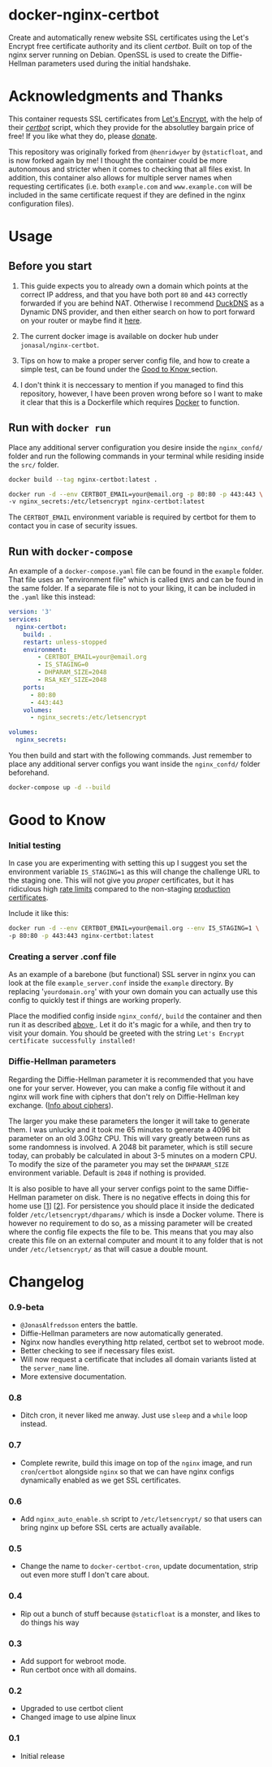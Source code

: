 # docker-nginx-certbot
Create and automatically renew website SSL certificates using the Let's Encrypt 
free certificate authority and its client *certbot*. Built on top of the nginx 
server running on Debian. OpenSSL is used to create the Diffie-Hellman 
parameters used during the initial handshake.

# Acknowledgments and Thanks

This container requests SSL certificates from 
[Let's Encrypt](https://letsencrypt.org/), with the help of their 
[*certbot*](https://github.com/certbot/certbot) script, which they provide for 
the absolutley bargain price of free! 
If you like what they do, please [donate](https://letsencrypt.org/donate/).


This repository was originally forked from `@henridwyer` by `@staticfloat`, 
and is now forked again by me! I thought the container could be more autonomous 
and stricter when it comes to checking that all files exist. In addition,
this container also allows for multiple server names when requesting
certificates (i.e. both `example.com` and `www.example.com` will be included in
the same certificate request if they are defined in the nginx configuration
files).

# Usage

## Before you start
1. This guide expects you to already own a domain which points at the correct 
   IP address, and that you have both port `80` and `443` correctly forwarded if 
   you are behind NAT. 
   Otherwise I recommend [DuckDNS](https://www.duckdns.org/) as a Dynamic DNS 
   provider, and then either search on how to port forward on your router or 
   maybe find it [here](https://portforward.com/router.htm). 

2. The current docker image is available on docker hub under
   `jonasal/nginx-certbot`.

3. Tips on how to make a proper server config file, and how to create a simple
   test, can be found under the [Good to Know
   ](https://github.com/JonasAlfredsson/docker-nginx-certbot/#good-to-know)
   section. 

4. I don't think it is neccessary to mention if you managed to find this 
   repository, however, I have been proven wrong before so I want to make it 
   clear that this is a Dockerfile which requires 
   [Docker](https://www.docker.com/) to function. 

## Run with `docker run`
Place any additional server configuration you desire inside the `nginx_confd/` 
folder and run the following commands in your terminal while residing inside 
the `src/` folder.
```bash
docker build --tag nginx-certbot:latest . 
```
```bash
docker run -d --env CERTBOT_EMAIL=your@email.org -p 80:80 -p 443:443 \
-v nginx_secrets:/etc/letsencrypt nginx-certbot:latest  
```
The `CERTBOT_EMAIL` environment variable is required by certbot for them to 
contact you in case of security issues.

## Run with `docker-compose`

An example of a `docker-compose.yaml` file can be found in the `example` folder.
That file uses an "environment file" which is called `ENVS` and can be found in 
the same folder. If a separate file is not to your liking, it can be included 
in the `.yaml` like this instead:
```yaml
version: '3'
services:
  nginx-certbot:
    build: .
    restart: unless-stopped
    environment:
        - CERTBOT_EMAIL=your@email.org
        - IS_STAGING=0
        - DHPARAM_SIZE=2048
        - RSA_KEY_SIZE=2048
    ports:
      - 80:80
      - 443:443
    volumes:
      - nginx_secrets:/etc/letsencrypt

volumes:
  nginx_secrets:
```

You then build and start with the following commands. Just remember to 
place any additional server configs you want inside the `nginx_confd/` folder
beforehand.

```bash
docker-compose up -d --build
```

# Good to Know

### Initial testing
In case you are experimenting with setting this up I suggest you set the 
environment variable `IS_STAGING=1` as this will change the challenge URL to 
the staging one. This will not give you *proper* certificates, but it has 
ridiculous high 
[rate limits](https://letsencrypt.org/docs/staging-environment/) compared to 
the non-staging
[production certificates](https://letsencrypt.org/docs/rate-limits/).

Include it like this:
```bash
docker run -d --env CERTBOT_EMAIL=your@email.org --env IS_STAGING=1 \
-p 80:80 -p 443:443 nginx-certbot:latest  
```

### Creating a server .conf file

As an example of a barebone (but functional) SSL server in nginx you can 
look at the file `example_server.conf` inside the `example` directory. By 
replacing '`yourdomain.org`' with your own domain you can actually use this 
config to quickly test if things are working properly.

Place the modified config inside `nginx_confd/`, `build` the container and then 
run it as described [above
](https://github.com/JonasAlfredsson/docker-nginx-certbot/#usage). Let it do 
it's magic for a while, and then try to visit your domain. You should be greeted
with the string `Let's Encrypt certificate successfully installed!`


### Diffie-Hellman parameters

Regarding the Diffie-Hellman parameter it is recommended that you have one for 
your server. However, you can make a config file without it and nginx will work
fine with ciphers that don't rely on Diffie-Hellman key exchange. 
([Info about
ciphers](https://raymii.org/s/tutorials/Strong_SSL_Security_On_nginx.html)).

The larger you make these parameters the longer it will take to generate them. 
I was unlucky and it took me 65 minutes to generate a 4096 bit parameter on an 
old 3.0Ghz CPU. This will vary greatly between runs as some randomness is 
involved. A 2048 bit parameter, which is still secure today, can probably be 
calculated in about 3-5 minutes on a modern CPU. To modify the size of the 
parameter you may set the `DHPARAM_SIZE` environment variable. Default is `2048`
if nothing is provided.

It is also posible to have all your server configs point to the same 
Diffie-Hellman parameter on disk. There is no negative effects in doing this for
home use 
[[1](https://security.stackexchange.com/questions/70831/does-dh-parameter-file-need-to-be-unique-per-private-key)]
[[2](https://security.stackexchange.com/questions/94390/whats-the-purpose-of-dh-parameters)].
For persistence you should place it inside the dedicated
folder `/etc/letsencrypt/dhparams/` which is insde a Docker volume. There is
however no requirement to do so, as a missing parameter will be created where 
the config file expects the file to be. This means that you may also create this
file on an external computer and mount it to any folder that is not under 
`/etc/letsencrypt/` as that will casue a double mount. 

# Changelog

### 0.9-beta
- `@JonasAlfredsson` enters the battle.
- Diffie-Hellman parameters are now automatically generated.
- Nginx now handles everything http related, certbot set to webroot mode.
- Better checking to see if necessary files exist.
- Will now request a certificate that includes all domain variants listed 
  at the `server_name` line.
- More extensive documentation.

### 0.8
- Ditch cron, it never liked me anway.  Just use `sleep` and a `while` 
  loop instead.

### 0.7
- Complete rewrite, build this image on top of the `nginx` image, and run 
  `cron`/`certbot` alongside `nginx` so that we can have nginx configs 
  dynamically enabled as we get SSL certificates.

### 0.6
- Add `nginx_auto_enable.sh` script to `/etc/letsencrypt/` so that users can 
  bring nginx up before SSL certs are actually available.

### 0.5
- Change the name to `docker-certbot-cron`, update documentation, strip out 
  even more stuff I don't care about.

### 0.4
- Rip out a bunch of stuff because `@staticfloat` is a monster, and likes to 
  do things his way

### 0.3
- Add support for webroot mode.
- Run certbot once with all domains.

### 0.2
- Upgraded to use certbot client
- Changed image to use alpine linux

### 0.1
- Initial release
